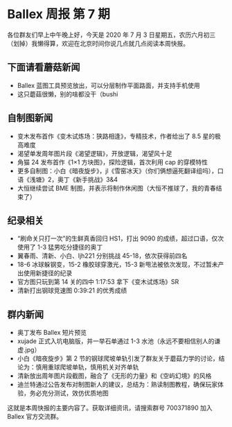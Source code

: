 # Ballex 周报 第 7 期

各位群友们早上中午晚上好，今天是 2020 年 7 月 3 日星期五，农历六月初三（划掉）我懒得算，欢迎在北京时间你说几点就几点阅读本周快报。

## 下面请看蘑菇新闻

- Ballex 蓝图工具预览放出，可以分层制作平面路面，并支持手机使用
- 这只蘑菇很懒，别的啥都没干（bushi

## 自制图新闻

- 变木发布首作《变木试炼场：狭路相逢》，专精技术，作者给出了 8.5 星的极高难度
- 渴望单发周年图片段《渴望逻辑》，开放逻辑，渴望风十足
- 角猫 24 发布首作《1×1 方块图》，探险逻辑，首次利用 cap 的穿模特性
- 更多自制图：小白《暗夜旋步》，jl《雪窑冰天》（你们俩想逼死翻译组吗），口语《浅塘》2，奥丁《新手挑战》3&4
- 大恒继续尝试 BME 制图，并表示将制作休闲图（大恒不推球了，我的青春结束了）

## 纪录相关

- “刷命关只打一次”的生鲜真香回归 HS1，打出 9090 的成绩，超过口语，仅次使用了 1-3 猛男吃分捷径的奥丁
- 翼春雨、清新、小白、ljh221 分别挑战 45-18，依次获得前四名
- 18-6 冰球躲钢变，15-2 橡胶球穿激光，15-3 新甩法被依次发现，不过暂未产出使用新捷径的纪录
- 官方图只玩到第 14 关的四中 1:17:53 拿下《变木试炼场》SR
- 清新打出钢球竞速图 0:39:21 的优秀成绩

## 群内新闻

- 奥丁发布 Ballex 短片预览
- xujade 正式入坑电脑版，并一举石单通过 1-3 水池（永远不要相信别人的谦虚.jpg）
- 小白《暗夜旋步》第 2 节的钢球爬坡单轨引发了群友关于蘑菇力学的讨论，结论为：慎用重球爬坡单轨，慎用机关对齐单轨
- 清新放出周年图片段截图，融合了《无形的力量》和《空屿幻境》的风格
- 迪兰特通过公告发布对制图新人的建议，总结为：熟读制图教程，确保玩家体验，务必充分测试，效仿优质地图

这就是本周快报的主要内容了。获取详细资讯，请搜索群号 700371890 加入 Ballex 官方交流群。
